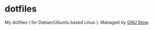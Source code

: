 # dotfiles
My dotfiles ( for Debian/Ubuntu based Linux ). Managed by [GNU Stow](https://www.gnu.org/software/stow/).
